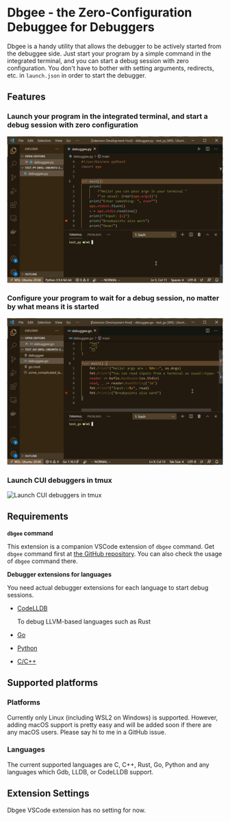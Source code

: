 # Dbgee - the Zero-Configuration Debuggee for Debuggers

Dbgee is a handy utility that allows the debugger to be actively started from the debuggee side.
Just start your program by a simple command in the integrated terminal, and you can start a debug session with zero configuration.
You don't have to bother with setting arguments, redirects, etc. in `launch.json` in order to start the debugger.

## Features

### Launch your program in the integrated terminal, and start a debug session with zero configuration

![Launch your program in the integrated terminal, and start a debug session with zero configuration](vscode-ext/images/DbgeeRunInVsCode.gif)

### Configure your program to wait for a debug session, no matter by what means it is started

![Configure your program to wait for a debug session, no matter by what means it is started](vscode-ext/images/DbgeeSetInVsCode.gif)

### Launch CUI debuggers in tmux

![Launch CUI debuggers in tmux](vscode-ext/images/DbgeeRunSetInTmux.gif)

## Requirements

**`dbgee` command**

This extension is a companion VSCode extension of `dbgee` command.
Get `dbgee` command first at [the GitHub repository](https://github.com/nullpo-head/dbgee).
You can also check the usage of `dbgee` command there.

**Debugger extensions for languages**

You need actual debugger extensions for each language to start debug sessions.

- [CodeLLDB](https://marketplace.visualstudio.com/items?itemName=vadimcn.vscode-lldb)

  To debug LLVM-based languages such as Rust

- [Go](https://marketplace.visualstudio.com/items?itemName=golang.go)
- [Python](https://marketplace.visualstudio.com/items?itemName=ms-python.python)
- [C/C++](https://marketplace.visualstudio.com/items?itemName=ms-vscode.cpptools)

## Supported platforms

### Platforms

Currently only Linux (including WSL2 on Windows) is supported. However, adding macOS support is pretty easy and will be added soon if there are any macOS users. Please say hi to me in a GitHub issue.

### Languages

The current supported languages are C, C++, Rust, Go, Python and any languages which Gdb, LLDB, or CodeLLDB support.

## Extension Settings

Dbgee VSCode extension has no setting for now.

